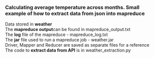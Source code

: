 ### Calculating average temperature across months. Small example of how to extract data from json into mapreduce
Data stored in **weather**<br/>
The **mapreduce output**can be found in mapreduce_output.txt <br/>
The **log** file of the mapreduce - mapreduce_log.txt<br/>
The **jar** file used to run a mapreduce job - weather.jar<br/>
Driver, Mapper and Reducer are saved as separate files for a reference<br/>
The code to **extract data from API** is in weather_extraction.py
